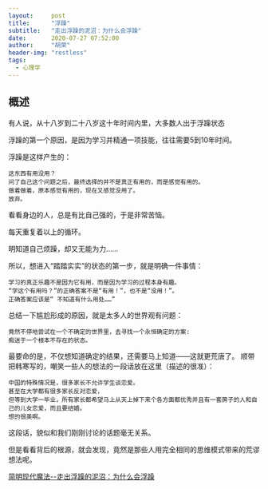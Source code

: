 ```yaml
---
layout:     post
title:      "浮躁"
subtitle:   "走出浮躁的泥沼：为什么会浮躁"
date:       2020-07-27 07:52:00
author:     "胡荣"
header-img: "restless"
tags:
  - 心理学
---
```


## 概述

有人说，从十八岁到二十八岁这十年时间内里，大多数人出于浮躁状态

浮躁的第一个原因，是因为学习并精通一项技能，往往需要5到10年时间。

浮躁是这样产生的：

```
这东西有用没用？
问了自己这个问题之后，最终选择的并不是真正有用的，而是感觉有用的。
做着做着，原本感觉有用的，现在又感觉没用了。
放弃。
```

看看身边的人，总是有比自己强的，于是非常苦恼。

每天重复着以上的循环。

明知道自己烦躁，却又无能为力……

所以，想进入“踏踏实实”的状态的第一步，就是明确一件事情：
```
学习的真正乐趣不是因为它有用，而是因为学习的过程本身有趣。
“学这个有用吗？”的正确答案不是“有用！”，也不是“没用！”。
正确答案应该是“ 不知道有什么用处……”
```

总结一下尴尬形成的原因，就是太多人的世界观有问题：
```
竟然不停地尝试在一个不确定的世界里，去寻找一个永恒确定的方案:
痴迷于一个根本不存在的状态。
```

最要命的是，不仅想知道确定的结果，还需要马上知道——这就更荒唐了。
顺带把韩寒写的，嘲笑一些人的想法的一段话放在这里（描述的很准）：

```
中国的特殊情况是，很多家长不允许学生谈恋爱。
甚至在大学都有很多家长反对恋爱，
但等到大学一毕业，所有家长都希望马上从天上掉下来个各方面都优秀并且有一套房子的人和自己的儿女恋爱，而且要结婚。
想的很美啊。
```

这段话，貌似和我们刚刚讨论的话题毫无关系。

但是看看背后的根源，就会发现，竟然是那些人用完全相同的思维模式带来的荒谬想法呢。

[简明现代魔法--走出浮躁的泥沼：为什么会浮躁](http://www.nowamagic.net/librarys/veda/detail/2262)
